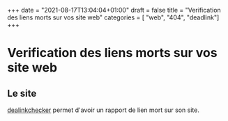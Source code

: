 +++
date = "2021-08-17T13:04:04+01:00"
draft = false
title = "Verification des liens morts sur vos site web"
categories = [ "web", "404", "deadlink"]
+++
# Verification des liens morts sur vos site web
## Le site
[dealinkchecker](https://www.deadlinkchecker.com/website-dead-link-checker.asp) permet d'avoir un rapport de lien mort sur son site.

